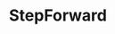 ---
hackday: 28-cardiff
title: StepForward
summary: A safe, progressive volunteer platform for gradual, unhurried patient reintegration and clinic progress monitoring.
thumbnail: stepforward.png
team:
- Kelvin Cheung
- Lilian Leung
- Ratna Rekha Manukonda
- Rishabh Balaji
- Taha Murtaza
- Desiree Yan
about: "Overview\n\nStepForward is a digital platform designed to support individuals
  recovering from serious mental health conditions by offering structured volunteering
  opportunities and clinician-backed monitoring. It bridges the gap between clinical
  recovery and social reintegration, addressing the lack of long-term post-recovery
  support in healthcare systems like NHS Wales and England.\n\nProblem Statement\n\nRecovering
  individuals often struggle with reintegration due to:  \nLimited volunteering opportunities
  – Existing programs require high qualifications (e.g., driver’s licenses) or involve
  high-pressure roles.  \nLack of long-term support – Many recovery tools focus on
  short-term interventions but don’t provide continuous assistance.  \nFragmented
  services – Mental health support is scattered across various apps, hotlines, and
  short-term programs, lacking centralised coordination.\n\nSolution\n\nStepForward
  offers a dual-platform approach:  \nA Patient-Facing App – Provides volunteering
  tasks, progress tracking, and direct support features.  \nA Clinician Platform –
  Enables healthcare providers to monitor patient engagement, assign suitable opportunities,
  and intervene when necessary.  \nBy integrating NHS-backed advice, StepForward ensures
  a safe, step-by-step recovery process where volunteering fosters self-esteem, routine,
  and social engagement.\n\nKey Features\n\nVolunteering & Task Board – Patients access
  opportunities ranked by difficulty, ensuring a gradual transition into community
  roles.  \nScoring & Progression System – Patients earn points for participation,
  building confidence through incremental achievements.  \nAttendance Alerts – Clinics
  receive notifications if a patient misses an event, allowing timely follow-ups.
  \ \nHelp-Seeking Hotline – Users can reach their clinic or case manager directly
  in times of distress.  \nMedical Integration – Secure access to medical history,
  upcoming appointments, and prescriptions ensures continuity of care.  \nEasy Cancellation
  System – Stress-free task cancellations trigger instant alerts for clinician intervention.
  \ \n\nSystem Design\n\nThe StepForward ecosystem consists of:  \nUser Side (Patient
  & Volunteer UI) – Provides a job/task board, chatroom, job filtering, and acceptance
  features.  \nBackend (Clinician Portal & Database) – Doctors track patient progress,
  view appointment calendars, and receive automated alerts for patient inactivity.
  \ \nWatchdog System – Monitors potential scams, detects sensitive words, and alerts
  emergency contacts if a patient is inactive for too long.\n\nWhy StepForward is
  Unique\n\nUnlike existing platforms, StepForward offers:  \nNHS Integration – Ensures
  clinicians remain actively involved in post-recovery tracking.  \nPreventative Measures
  – Task difficulty ranking prevents patients from being overwhelmed.  \nConfidence-Building
  Features – Gamified scoring fosters motivation and long-term engagement.  \nProactive
  Support – Immediate alerts for cancellations and non-participation ensure no patient
  is left behind.\n\nTarget Audience\n\nPatients – Individuals recovering from serious
  mental health conditions seeking structured, low-pressure volunteering.  \nClinicians/NHS
  – Healthcare providers needing long-term tracking tools beyond clinical settings.
  \ \nNGOs & Employers – Organisations looking for reliable, pre-screened volunteers
  supported by healthcare professionals.\n\nImpact & Vision\n\nStepForward transforms
  post-recovery care by reducing relapse rates, enhancing social inclusion, and improving
  employability for vulnerable individuals. It empowers patients to take small, steady
  steps toward long-term self-sufficiency and well-being, redefining recovery as an
  ongoing journey rather than a fixed endpoint."
links:
  website: https://www.figma.com/design/hIX0M443gfOClgayCdYREn/NHS?node-id=10-33&p=f&t=PjnHh565fcH4ScXN-0
  presentation: https://gamma.app/docs/StepForward-8n5sz8yyus1d6tv?mode=doc
  video: https://youtu.be/WOjMafpQOSU
rank-panel: 3
---